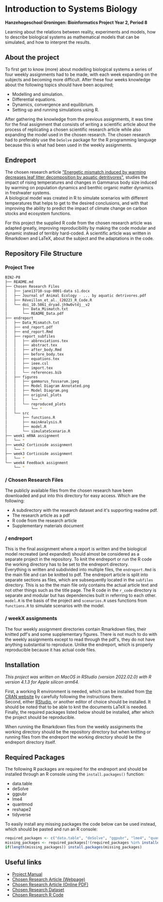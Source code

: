 # Introduction to Systems Biology
**Hanzehogeschool Groningen: Bioinformatics Project Year 2, Period 8**

Learning about the relations between reality, experiments and models, how to describe biological systems as mathematical models that can be simulated, and how to interpret the results.


## About the project
To first get to know (more) about modelling biological systems a series of four weekly assignments had to be made, with each week expanding on the subjects and becoming more difficult. 
After these four weeks knowledge about the following topics should have been acquired;
- Modelling and simulation.
- Differential equations.
- Dynamics, convergence and equilibrium.
- Setting up and running simulations using R.

After gathering the knowledge from the previous assignments, it was time for the final assignment that consists of writing a scientific article about the process of replicating a chosen scientific research article while also expanding the model used in the chosen research.
The chosen research had to preferably use the `DeSolve` package for the R programming language because this is what had been used in the weekly assignments.


## Endreport
The chosen research article ["Energetic mismatch induced by warming decreases leaf litter decomposition by aquatic detritivores"](https://besjournals.onlinelibrary.wiley.com/doi/full/10.1111/1365-2656.13710),
studies the impact of rising temperatures and changes in Gammarus body size induced by warming on population dynamics and benthic organic matter dynamics in freshwater systems.  
A biological model was created in R to simulate scenarios with different temperatures that helps to get to the desired conclusions, and with that improving the ability to predict the impact of climate change on carbon stocks and ecosystem functions.

For this project the supplied R code from the chosen research article was adapted greatly, improving reproducibility by making the code modular and dynamic instead of terribly hard-coded. 
A scientific article was written in Rmarkdown and LaTeX, about the subject and the adaptations in the code. 


## Repository File Structure
### Project Tree
```bash
BIN2-P8
├── README.md
├── Chosen Research Files
│   ├── jane13710-sup-0001-data s1.docx
│   ├── Journal of Animal Ecology - ... by aquatic detrivores.pdf
│   ├── Réveillon_et_al._(2022)_R_Code.R
│   └── doi_10.5061_dryad.jh9w0vtdj__v2
│       ├── Data_Mismatch.txt
│       └── README_Data.pdf
├── endreport
│   ├── Data_Mismatch.txt
│   ├── end_report.pdf
│   ├── end_report.Rmd
│   ├── report_subfiles
│   │   ├── abbreviations.tex
│   │   ├── abstract.tex
│   │   ├── after_body.Rmd
│   │   ├── before_body.tex
│   │   ├── equations.tex
│   │   ├── ieee.csl
│   │   ├── import.tex
│   │   └── references.bib
│   ├── figures
│   │   ├── gammarus_fossarum.jpeg
│   │   ├── Model Diagram Annotated.png
│   │   ├── Model Diagram.png
│   │   ├── original_plots
│   │   │   └── *
│   │   └── reproduced_plots
│   │       └── *
│   └── src
│       ├── functions.R
│       ├── mainAnalysis.R
│       ├── model.R
│       └── simulateScenario.R
├── week1 mRNA assignment
│   └── *
├── week2 Corticoide assignment
│   └── *
├── week3 Corticoide assignment
│   └── *
└── week4 Feedback assignment
    └── *
```

### / Chosen Research Files
The publicly available files from the chosen research have been downloaded and put into this directory for easy access.
Which are the following:
* A subdirectory with the research dataset and it's supporting readme pdf.
* The research article as a pdf
* R code from the research article
* Supplementary materials document

### / endreport
This is the final assignment where a report is written and the biological model recreated (and expanded) should almost be considered as a separate project in the repository.
To knit the endreport or run the R code the working directory has to be set to the endreport directory.  
Everything is written and subdivided into multiple files, the `endreport.Rmd` is the main file and can be knitted to pdf. 
The endreport article is split into separate sections as files, which are subsequently located in the `subfiles` directory. This is so the the main file only contains the actual article text and not other things such as the title page. 
The R code in the `r_code` directory is separate and modular but has dependencies built in referring to each other. 
`model.R` is the basis of the project and `scenarios.R` uses functions from `functions.R` to simulate scenarios with the model.

### / weekX assignments
The four weekly assignment directories contain Rmarkdown files, their knitted pdf's and some supplementary figures. 
There is not much to do with the weekly assignments except to read through the pdf's, they do not have anything substantial to reproduce. Unlike the endreport, which is properly reproducible because it has actual code files.


## Installation
*This project was written on MacOS in RStudio (version 2022.02.0) with R version 4.1.3 for Apple silicon arm64.*  

First, a working R environment is needed, which can be installed from [the CRAN website](https://cran.r-project.org/) by carefully following the instructions there.  
Second, either [RStudio](https://www.rstudio.com/products/rstudio/download/), or another editor of choice should be installed.
It should be noted that to be able to knit the documents LaTeX is needed.   
Finally, the required packages listed below should be installed, after which the project should be reproducible.

When running the Rmarkdown files from the weekly assignments the working directory should be the repository directory but when knitting or running files from the endreport the working directory should be the endreport directory itself.


## Required Packages
The following R packages are required for the endreport and should be installed through an R console using the `install.packages()` function:
- data.table
- deSolve
- ggpubr
- lme4
- quantmod
- reshape2
- tidyverse

To easily install any missing packages the code below can be used instead, which should be pasted and run an R console:
```r
required_packages <- c("data.table", "deSolve", "ggpubr", "lme4", "quantmod", "reshape2", "tidyverse")
missing_packages <- required_packages[!(required_packages %in% installed.packages()[,"Package"])]
if(length(missing_packages)) install.packages(missing_packages)
```


## Useful links
* [Project Manual](https://bioinf.nl/~fennaf/thema08/)
* [Chosen Research Article (Webpage)](https://besjournals.onlinelibrary.wiley.com/doi/full/10.1111/1365-2656.13710)
* [Chosen Research Article (Online PDF)](https://besjournals.onlinelibrary.wiley.com/doi/pdfdirect/10.1111/1365-2656.13710)
* [Chosen Research Dataset](https://datadryad.org/stash/dataset/doi:10.5061/dryad.jh9w0vtdj)
* [Chosen Research R Code](https://zenodo.org/record/6408937)
